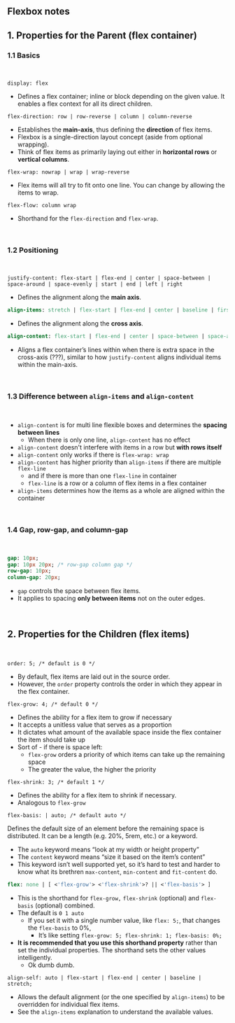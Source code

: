 ## Flexbox notes

## 1. Properties for the Parent (flex container)

### 1.1 Basics

&thinsp;

`display: flex`

- Defines a flex container; inline or block depending on the given value. It enables a flex context for all its direct children.

`flex-direction: row | row-reverse | column | column-reverse`

- Establishes the **main-axis**, thus defining the **direction** of flex items.
- Flexbox is a single-direction layout concept (aside from optional wrapping).
- Think of flex items as primarily laying out either in **horizontal rows** or **vertical columns**.

`flex-wrap: nowrap | wrap | wrap-reverse`

- Flex items will all try to fit onto one line. You can change by allowing the items to wrap.

`flex-flow: column wrap`

- Shorthand for the `flex-direction` and `flex-wrap`.

&thinsp;

### 1.2 Positioning

&thinsp;

```
justify-content: flex-start | flex-end | center | space-between | space-around | space-evenly | start | end | left | right
```

- Defines the alignment along the **main axis**.

```sass
align-items: stretch | flex-start | flex-end | center | baseline | first baseline | last baseline | start | end | self-start | self-end + ... safe | unsafe
```

- Defines the alignment along the **cross axis**.

```sass
align-content: flex-start | flex-end | center | space-between | space-around | space-evenly | stretch | start | end | baseline | first baseline | last baseline + ... safe | unsafe;
```

- Aligns a flex container’s lines within when there is extra space in the cross-axis (???), similar to how `justify-content` aligns individual items within the main-axis.

&thinsp;

### 1.3 Difference between `align-items` and `align-content`

&thinsp;

- `align-content` is for multi line flexible boxes and determines the **spacing between lines**
  - When there is only one line, `align-content` has no effect
- `align-content` doesn't interfere with items in a row but **with rows itself**
- `align-content` only works if there is `flex-wrap: wrap`
- `align-content` has higher priority than `align-items` if there are multiple `flex-line`
  - and if there is more than one `flex-line` in container
  - `flex-line` is a row or a column of flex items in a flex container
- `align-items` determines how the items as a whole are aligned within the container

&thinsp;

### 1.4 Gap, row-gap, and column-gap

&thinsp;

```sass
gap: 10px;
gap: 10px 20px; /* row-gap column gap */
row-gap: 10px;
column-gap: 20px;
```

- `gap` controls the space between flex items.
- It applies to spacing **only between items** not on the outer edges.

&thinsp;

## 2. Properties for the Children (flex items)

&thinsp;

`order: 5; /* default is 0 */`

- By default, flex items are laid out in the source order.
- However, the `order` property controls the order in which they appear in the flex container.

`flex-grow: 4; /* default 0 */`

- Defines the ability for a flex item to grow if necessary
- It accepts a unitless value that serves as a proportion
- It dictates what amount of the available space inside the flex container the item should take up
- Sort of - if there is space left:
  - `flex-grow` orders a priority of which items can take up the remaining space
  - The greater the value, the higher the priority

`flex-shrink: 3; /* default 1 */`

- Defines the ability for a flex item to shrink if necessary.
- Analogous to `flex-grow`

`flex-basis: | auto; /* default auto */`

Defines the default size of an element before the remaining space is distributed.
It can be a length (e.g. 20%, 5rem, etc.) or a keyword.

- The `auto` keyword means “look at my width or height property”
- The `content` keyword means “size it based on the item’s content”
- This keyword isn’t well supported yet, so it’s hard to test and harder to know what its brethren `max-content`, `min-content` and `fit-content` do.

```sass
flex: none | [ <'flex-grow'> <'flex-shrink'>? || <'flex-basis'> ]
```

- This is the shorthand for `flex-grow,` `flex-shrink` (optional) and `flex-basis` (optional) combined.
- The default is `0 1 auto`
  - If you set it with a single number value, like `flex: 5;`, that changes the `flex-basis` to 0%,
    - It’s like setting `flex-grow: 5; flex-shrink: 1; flex-basis: 0%;`
- **It is recommended that you use this shorthand property** rather than set the individual properties. The shorthand sets the other values intelligently.
  - Ok dumb dumb.

`align-self: auto | flex-start | flex-end | center | baseline | stretch;`

- Allows the default alignment (or the one specified by `align-items`) to be overridden for individual flex items.
- See the `align-items` explanation to understand the available values.
